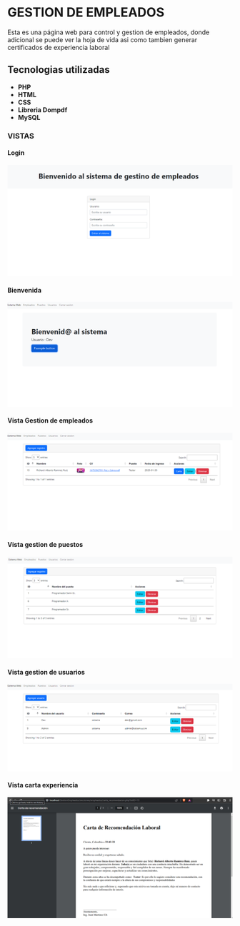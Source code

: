 # GESTION DE EMPLEADOS

Esta es una página web para control y gestion de empleados, donde adicional se puede ver la hoja de vida asi como tambien generar certificados de experiencia laboral

## Tecnologias utilizadas

- **PHP**
- **HTML**
- **CSS**
- **Libreria Dompdf**
- **MySQL**

### VISTAS

#### Login

![Index](/img/login.png)

#### Bienvenida

![Index](/img/bienvenida.png)

#### Vista Gestion de empleados

![Index](/img/gestion%20empleados.png)

#### Vista gestion de puestos

![Index](/img/gestion%20de%20puestos.png)

#### Vista gestion de usuarios

![Index](/img/gestion%20usuarios.png)

#### Vista carta experiencia

![Index](/img/carta.png)
